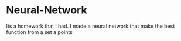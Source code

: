 # Neural-Network
Its a homework that i had. I made a neural network that make the best function from a set a points
